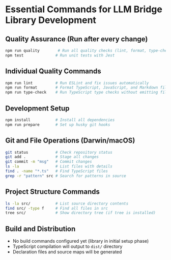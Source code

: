 # Essential Commands for LLM Bridge Library Development

## Quality Assurance (Run after every change)

```bash
npm run quality        # Run all quality checks (lint, format, type-check)
npm test              # Run unit tests with Jest
```

## Individual Quality Commands

```bash
npm run lint          # Run ESLint and fix issues automatically
npm run format        # Format TypeScript, JavaScript, and Markdown files
npm run type-check    # Run TypeScript type checks without emitting files
```

## Development Setup

```bash
npm install           # Install all dependencies
npm run prepare       # Set up husky git hooks
```

## Git and File Operations (Darwin/macOS)

```bash
git status            # Check repository status
git add .             # Stage all changes
git commit -m "msg"   # Commit changes
ls -la                # List files with details
find . -name "*.ts"   # Find TypeScript files
grep -r "pattern" src # Search for patterns in source
```

## Project Structure Commands

```bash
ls -la src/           # List source directory contents
find src/ -type f     # Find all files in src
tree src/             # Show directory tree (if tree is installed)
```

## Build and Distribution

- No build commands configured yet (library in initial setup phase)
- TypeScript compilation will output to `dist/` directory
- Declaration files and source maps will be generated
